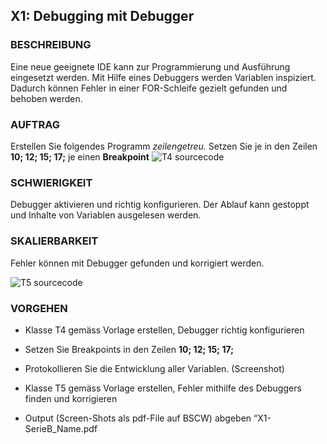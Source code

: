 ## X1: Debugging mit Debugger

### BESCHREIBUNG

Eine neue geeignete IDE kann zur Programmierung und Ausführung eingesetzt werden. Mit Hilfe eines Debuggers werden Variablen inspiziert. Dadurch können Fehler in einer FOR-Schleife gezielt gefunden und behoben werden.
### AUFTRAG
Erstellen Sie folgendes Programm _zeilengetreu._
Setzen Sie je in den Zeilen **10; 12; 15; 17;** je einen **Breakpoint**
![T4 sourcecode](https://puu.sh/CZhxU/fa4ef408fe.png)
### SCHWIERIGKEIT
Debugger aktivieren und richtig konfigurieren. Der Ablauf kann gestoppt und Inhalte von Variablen ausgelesen werden.
### SKALIERBARKEIT
Fehler können mit Debugger gefunden und korrigiert werden.

![T5 sourcecode](https://puu.sh/CZhz0/1210a9aa99.png)
### VORGEHEN

- Klasse T4 gemäss Vorlage erstellen, Debugger richtig konfigurieren
- Setzen Sie Breakpoints in den Zeilen **10; 12; 15; 17;**
- Protokollieren Sie die Entwicklung aller Variablen. (Screenshot)
- Klasse T5 gemäss Vorlage erstellen, Fehler mithilfe des Debuggers finden und korrigieren

- Output (Screen-Shots als pdf-File auf BSCW) abgeben 
“X1-SerieB_Name.pdf
